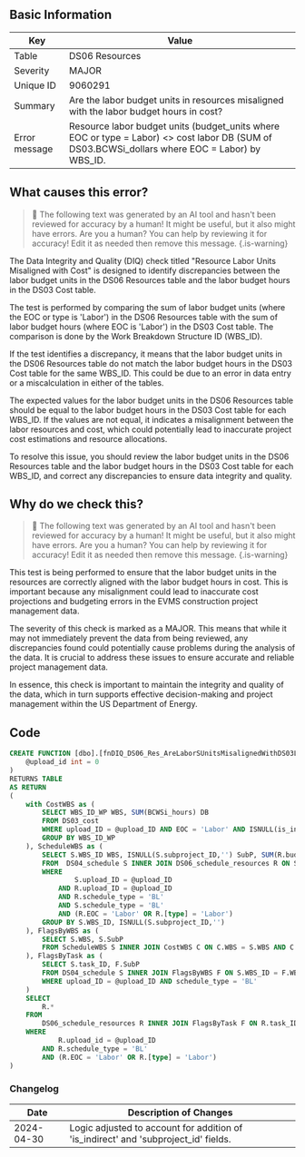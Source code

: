 ## Basic Information

| Key           | Value                                                                                                                                          |
| ------------- | ---------------------------------------------------------------------------------------------------------------------------------------------- |
| Table         | DS06 Resources                                                                                                                                 |
| Severity      | MAJOR                                                                                                                                        |
| Unique ID     | 9060291                                                                                                                                        |
| Summary       | Are the labor budget units in resources misaligned with the labor budget hours in cost?                                                        |
| Error message | Resource labor budget units (budget_units where EOC or type = Labor) <> cost labor DB (SUM of DS03.BCWSi_dollars where EOC = Labor) by WBS_ID. |

## What causes this error?

> :robot: The following text was generated by an AI tool and hasn't been reviewed for accuracy by a human! It might be useful, but it also might have errors. Are you a human? You can help by reviewing it for accuracy! Edit it as needed then remove this message.
> {.is-warning}

The Data Integrity and Quality (DIQ) check titled "Resource Labor Units Misaligned with Cost" is designed to identify discrepancies between the labor budget units in the DS06 Resources table and the labor budget hours in the DS03 Cost table.

The test is performed by comparing the sum of labor budget units (where the EOC or type is 'Labor') in the DS06 Resources table with the sum of labor budget hours (where EOC is 'Labor') in the DS03 Cost table. The comparison is done by the Work Breakdown Structure ID (WBS_ID).

If the test identifies a discrepancy, it means that the labor budget units in the DS06 Resources table do not match the labor budget hours in the DS03 Cost table for the same WBS_ID. This could be due to an error in data entry or a miscalculation in either of the tables.

The expected values for the labor budget units in the DS06 Resources table should be equal to the labor budget hours in the DS03 Cost table for each WBS_ID. If the values are not equal, it indicates a misalignment between the labor resources and cost, which could potentially lead to inaccurate project cost estimations and resource allocations.

To resolve this issue, you should review the labor budget units in the DS06 Resources table and the labor budget hours in the DS03 Cost table for each WBS_ID, and correct any discrepancies to ensure data integrity and quality.

## Why do we check this?

> :robot: The following text was generated by an AI tool and hasn't been reviewed for accuracy by a human! It might be useful, but it also might have errors. Are you a human? You can help by reviewing it for accuracy! Edit it as needed then remove this message.
> {.is-warning}

This test is being performed to ensure that the labor budget units in the resources are correctly aligned with the labor budget hours in cost. This is important because any misalignment could lead to inaccurate cost projections and budgeting errors in the EVMS construction project management data.

The severity of this check is marked as a MAJOR. This means that while it may not immediately prevent the data from being reviewed, any discrepancies found could potentially cause problems during the analysis of the data. It is crucial to address these issues to ensure accurate and reliable project management data.

In essence, this check is important to maintain the integrity and quality of the data, which in turn supports effective decision-making and project management within the US Department of Energy.

## Code

```sql
CREATE FUNCTION [dbo].[fnDIQ_DS06_Res_AreLaborSUnitsMisalignedWithDS03LaborSHours] (
	@upload_id int = 0
)
RETURNS TABLE
AS RETURN
(
	with CostWBS as (
		SELECT WBS_ID_WP WBS, SUM(BCWSi_hours) DB
		FROM DS03_cost
		WHERE upload_ID = @upload_ID AND EOC = 'Labor' AND ISNULL(is_indirect,'') <> 'Y'
		GROUP BY WBS_ID_WP
	), ScheduleWBS as (
		SELECT S.WBS_ID WBS, ISNULL(S.subproject_ID,'') SubP, SUM(R.budget_units) Budget
		FROM  DS04_schedule S INNER JOIN DS06_schedule_resources R ON S.task_ID = R.task_ID AND ISNULL(S.subproject_ID,'') = ISNULL(R.subproject_ID,'')
		WHERE
				S.upload_ID = @upload_ID
			AND R.upload_ID = @upload_ID
			AND R.schedule_type = 'BL'
			AND S.schedule_type = 'BL'
			AND (R.EOC = 'Labor' OR R.[type] = 'Labor')
		GROUP BY S.WBS_ID, ISNULL(S.subproject_ID,'')
	), FlagsByWBS as (
		SELECT S.WBS, S.SubP
		FROM ScheduleWBS S INNER JOIN CostWBS C ON C.WBS = S.WBS AND C.DB <> S.Budget
	), FlagsByTask as (
		SELECT S.task_ID, F.SubP
		FROM DS04_schedule S INNER JOIN FlagsByWBS F ON S.WBS_ID = F.WBS AND ISNULL(S.subproject_ID,'') = F.SubP
		WHERE upload_ID = @upload_ID AND schedule_type = 'BL'
	)
	SELECT
		R.*
	FROM
		DS06_schedule_resources R INNER JOIN FlagsByTask F ON R.task_ID = F.task_ID AND ISNULL(R.subproject_ID,'') = F.SubP
	WHERE
			R.upload_id = @upload_ID
		AND R.schedule_type = 'BL'
		AND (R.EOC = 'Labor' OR R.[type] = 'Labor')
)
```

### Changelog

| Date       | Description of Changes                                                              |
| ---------- | ----------------------------------------------------------------------------------- |
| 2024-04-30 | Logic adjusted to account for addition of 'is_indirect' and 'subproject_id' fields. |
